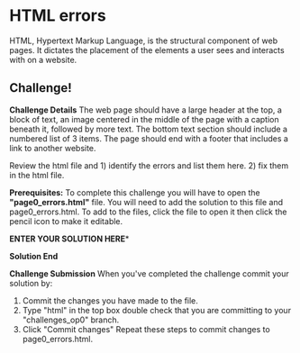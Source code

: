 # HTML errors
HTML, Hypertext Markup Language, is the structural component of web pages. It dictates the placement of the elements a user sees and interacts with on a website.

## Challenge!

**Challenge Details**
The web page should have a large header at the top, a block of text, an image centered in the middle of the page with a caption beneath it, followed by more text. The bottom text section should include a numbered list of 3 items. The page should end with a footer that includes a link to another website.

Review the html file and 1) identify the errors and list them here. 2) fix them in the html file.

**Prerequisites:**
To complete this challenge you will have to open the **"page0_errors.html"** file. You will need to add the solution to this file and page0_errors.html. To add to the files, click the file to open it then click the pencil icon to make it editable.

**ENTER YOUR SOLUTION HERE***


**Solution End**


**Challenge Submission**
When you've completed the challenge commit your solution by:
1. Commit the changes you have made to the file.
2. Type "html" in the top box double check that you are committing to your "challenges_op0" branch.
3. Click "Commit changes"
Repeat these steps to commit changes to page0_errors.html.
